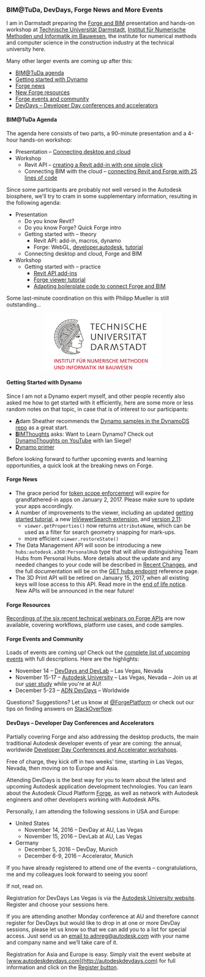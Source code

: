 <head>
<title>The Building Coder</title>
<meta http-equiv="Content-Type" content="text/html; charset=utf-8"/>
<link rel="stylesheet" type="text/css" href="3dwc.css"/>
<script src="https://cdn.rawgit.com/google/code-prettify/master/loader/run_prettify.js?autoload=true" defer="defer"></script>
</head>

<!---


<code></code>

BIM@TuDa, DevDays, Forge News and More Events @AutodeskForge #revitapi @AutodeskRevit #aec #bim @adskdevnetwrk

I am in Darmstadt preparing the Forge and BIM presentation and hands-on workshop at Technische Universität Darmstadt, Institut für Numerische Methoden und Informatik im Bauwesen, the institute for numerical methods and computer science in the construction industry at the technical university here. Many other larger events are coming up after this
&ndash; BIM@TuDa agenda
&ndash; Getting started with Dynamo
&ndash; Forge news
&ndash; New Forge resources
&ndash; Forge events and community
&ndash; DevDays &ndash; Developer Day conferences and accelerators...

-->

### BIM@TuDa, DevDays, Forge News and More Events

I am in Darmstadt preparing
the [Forge and BIM](http://www.bim.tu-darmstadt.de) presentation
and hands-on workshop 
at [Technische Universität Darmstadt](http://www.tu-darmstadt.de),
[Institut für Numerische Methoden und Informatik im Bauwesen](http://www.iib.tu-darmstadt.de),
the institute for numerical methods and computer science in the construction industry at the technical university here.

Many other larger events are coming up after this:

- [BIM@TuDa agenda](#2)
- [Getting started with Dynamo](#3)
- [Forge news](#4)
- [New Forge resources](#5)
- [Forge events and community](#6)
- [DevDays &ndash; Developer Day conferences and accelerators](#7)


#### <a name="2"></a>BIM@TuDa Agenda

The agenda here consists of two parts, a 90-minute presentation and a 4-hour hands-on workshop:

- Presentation &ndash; [Connecting desktop and cloud](http://thebuildingcoder.typepad.com/blog/2016/10/connecting-desktop-and-cloud-at-rtc-material.html)
- Workshop
    - Revit API &ndash; [creating a Revit add-in with one single click](http://thebuildingcoder.typepad.com/blog/2016/10/revit-api-and-connecting-desktop-and-cloud-tuda.html#4)
    - Connecting BIM with the cloud &ndash; [connecting Revit and Forge with 25 lines of code](http://thebuildingcoder.typepad.com/blog/2016/11/roomedit3dv3-diff-from-boilerplate-code.html#9)

Since some participants are probably not well versed in the Autodesk biosphere, we'll try to cram in some supplementary information, resulting in the following agenda:

- Presentation
    - Do you know Revit?
    - Do you know Forge? Quick Forge intro
    - Getting started with &ndash; theory
        - Revit API: add-in, macros, dynamo
        - Forge: WebGL, [developer.autodesk](https://developer.autodesk.com), [tutorial](https://developer.autodesk.com/en/docs/viewer/v2/tutorials/basic-viewer/)
    - Connecting desktop and cloud, Forge and BIM
- Workshop
    - Getting started with &ndash; practice
        - [Revit API add-ins](http://thebuildingcoder.typepad.com/blog/2016/10/revit-api-and-connecting-desktop-and-cloud-tuda.html#4)
        - [Forge viewer tutorial](https://developer.autodesk.com/en/docs/viewer/v2/tutorials/basic-viewer/)
        - [Adapting boilerplate code to connect Forge and BIM](http://thebuildingcoder.typepad.com/blog/2016/11/roomedit3dv3-diff-from-boilerplate-code.html)

Some last-minute coordination on this with Philipp Mueller is still outstanding...

<center>
<img src="img/logo_tuda_150x309.png" alt="Technische Universität Darmstadt" width="309">
</center>


#### <a name="3"></a>Getting Started with Dynamo

Since I am not a Dynamo expert myself, and other people recently also asked me how to get started with it efficiently, here are some more or less random notes on that topic, in case that is of interest to our participants:

- <b><u>A</u></b>dam Sheather recommends
  the [Dynamo samples in the DynamoDS repo](https://github.com/DynamoDS/Dynamo) as a great start.
- [<b><u>B</u></b>IMThoughts](http://bimthoughts.com) asks: Want to Learn Dynamo? Check
  out [DynamoThoughts on YouTube](https://www.youtube.com/c/dynamothoughts) with Ian Siegel!
- [<b><u>D</u></b>ynamo primer](http://dynamoprimer.com/en/)

Before looking forward to further upcoming events and learning opportunities, a quick look at the breaking news on Forge.


#### <a name="4"></a>Forge News

- The grace period
for [token scope enforcement](https://developer.autodesk.com/en/docs/oauth/v2/overview/scopes) will
expire for grandfathered-in apps on January 2, 2017. Please make sure to update your apps accordingly.
- A number of improvements to the viewer, including an
updated [getting started tutorial](https://developer.autodesk.com/en/docs/viewer/v2/tutorials/basic-viewer/),
a new [InViewerSearch extension](https://developer.autodesk.com/en/docs/viewer/v2/tutorials/in-viewer-search-ext/),
and [version 2.11](https://developer.autodesk.com/en/docs/viewer/v2/overview/changelog/2.11/):
    - `viewer.getProperties()` now returns `attributeName`, which can be used as a filter for search geometry snapping for mark-ups.
    - more efficient `viewer.restoreState()`
- The Data Management API will soon be introducing a new `hubs:autodesk.a360:PersonalHub` type that will allow distinguishing Team Hubs from Personal Hubs. More details about the update and any needed changes to your code will be described
in [Recent Changes](https://developer.autodesk.com/en/docs/data/v2/overview/changelog/),
and the full documentation will be on
the [GET hubs endpoint](https://developer.autodesk.com/en/docs/data/v2/reference/http/hubs-GET/) reference page.
- The 3D Print API will be retired on January 15, 2017, when all existing keys will lose access to this API. Read more in the [end of life notice](https://developer.autodesk.com/en/docs/print/v1/overview/end-of-life/). New APIs will be announced in the near future!

#### <a name="5"></a>Forge Resources

[Recordings of the six recent technical webinars on Forge APIs](http://adndevblog.typepad.com/cloud_and_mobile/2016/10/new-training-on-autodesk-forge-apis-five-webinars-now-available-for-viewing.html) are now available, covering workflows, platform use cases, and code samples.

#### <a name="6"></a>Forge Events and Community

Loads of events are coming up! Check out the [complete list of upcoming events](http://adndevblog.typepad.com/cloud_and_mobile/2016/10/upcoming-forge-related-events.html) with full descriptions. Here are the highlights:

- November 14 &ndash; [DevDays and DevLab](http://au.autodesk.com/las-vegas/pre-conference/adn-conference-devdays) &ndash; Las Vegas, Nevada
- November 15-17 &ndash; [Autodesk University](http://au.autodesk.com/) &ndash; Las Vegas, Nevada &ndash; 
Join us at our [user study](https://autodeskuserresearch.doodle.com/poll/tbrmmpng3zevqnbr) while you're at AU!
- December 5-23 &ndash; [ADN DevDays](http://autodeskdevdays.com/) &ndash; Worldwide

Questions? Suggestions? Let us know at [@ForgePlatform](https://twitter.com/ForgePlatform) or check out our tips on finding answers on [StackOverflow](https://developer.autodesk.com/en/support/get-help).



#### <a name="7"></a>DevDays &ndash; Developer Day Conferences and Accelerators

Partially covering Forge and also addressing the desktop products, the main traditional Autodesk developer events of year are coming: the annual, worldwide [Developer Day Conferences and Accelerator workshops](http://autodeskdevdays.com/).

Free of charge, they kick off in two weeks' time, starting in Las Vegas, Nevada, then moving on to Europe and Asia.

Attending DevDays is the best way for you to learn about the latest and upcoming Autodesk application development technologies.  You can learn about the Autodesk Cloud Platform [Forge](https://forge.autodesk.com/), as well as network with Autodesk engineers and other developers working with Autodesk APIs. 

Personally, I am attending the following sessions in USA and Europe:

- United States
    - November 14, 2016 &ndash; DevDay at AU, Las Vegas
    - November 15, 2016 &ndash; DevLab at AU, Las Vegas
- Germany
    - December 5, 2016 &ndash; DevDay, Munich
    - December 6-9, 2016 &ndash; Accelerator, Munich

If you have already registered to attend one of the events &ndash; congratulations, me and my colleagues look forward to seeing you soon!

If not, read on.

Registration for DevDays Las Vegas is via the [Autodesk University website](http://au.autodesk.com/las-vegas/pre-conference/adn-conference-devdays).
Register and choose your sessions here.

If you are attending another Monday conference at AU and therefore cannot register for DevDays but would like to drop in at one or more DevDay sessions, please let us know so that we can add you to a list for special access.  Just send us an [email to adnreg@autodesk.com](mailto:adnreg@autodesk.com) with your name and company name and we’ll take care of it.

Registration for Asia and Europe is easy.  Simply visit the event website at [www.autodeskdevdays.com](http://autodeskdevdays.com) for full information and click on the [Register button](http://autodeskdevdays.com/register).
